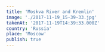 ```yaml
---
title: 'Moskva River and Kremlin'
image: './2017-11-19_15-39-33.jpg'
takenAt: '2017-11-19T14:39:33.000Z'
country: 'Russia'
place: 'Moscow'
publish: true
---
```

